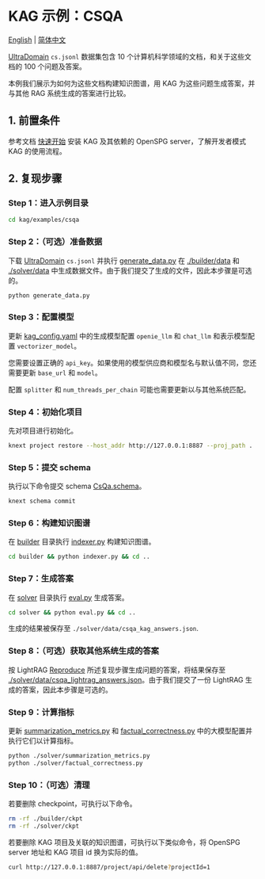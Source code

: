 # KAG 示例：CSQA

[English](./README.md) |
[简体中文](./README_cn.md)

[UltraDomain](https://huggingface.co/datasets/TommyChien/UltraDomain/tree/main) ``cs.jsonl`` 数据集包含 10 个计算机科学领域的文档，和关于这些文档的 100 个问题及答案。

本例我们展示为如何为这些文档构建知识图谱，用 KAG 为这些问题生成答案，并与其他 RAG 系统生成的答案进行比较。

## 1. 前置条件

参考文档 [快速开始](https://openspg.yuque.com/ndx6g9/0.6/quzq24g4esal7q17) 安装 KAG 及其依赖的 OpenSPG server，了解开发者模式 KAG 的使用流程。

## 2. 复现步骤

### Step 1：进入示例目录

```bash
cd kag/examples/csqa
```

### Step 2：（可选）准备数据

下载 [UltraDomain](https://huggingface.co/datasets/TommyChien/UltraDomain/tree/main) ``cs.jsonl`` 并执行 [generate_data.py](./generate_data.py) 在 [./builder/data](./builder/data) 和 [./solver/data](./solver/data) 中生成数据文件。由于我们提交了生成的文件，因此本步骤是可选的。

```bash
python generate_data.py
```

### Step 3：配置模型

更新 [kag_config.yaml](./kag_config.yaml) 中的生成模型配置 ``openie_llm`` 和 ``chat_llm`` 和表示模型配置 ``vectorizer_model``。

您需要设置正确的 ``api_key``。如果使用的模型供应商和模型名与默认值不同，您还需要更新 ``base_url`` 和 ``model``。

配置 ``splitter`` 和 ``num_threads_per_chain`` 可能也需要更新以与其他系统匹配。

### Step 4：初始化项目

先对项目进行初始化。

```bash
knext project restore --host_addr http://127.0.0.1:8887 --proj_path .
```

### Step 5：提交 schema

执行以下命令提交 schema [CsQa.schema](./schema/CsQa.schema)。

```bash
knext schema commit
```

### Step 6：构建知识图谱

在 [builder](./builder) 目录执行 [indexer.py](./builder/indexer.py) 构建知识图谱。

```bash
cd builder && python indexer.py && cd ..
```

### Step 7：生成答案

在 [solver](./solver) 目录执行 [eval.py](./solver/eval.py) 生成答案。

```bash
cd solver && python eval.py && cd ..
```

生成的结果被保存至 ``./solver/data/csqa_kag_answers.json``.

### Step 8：（可选）获取其他系统生成的答案

按 LightRAG [Reproduce](https://github.com/HKUDS/LightRAG?tab=readme-ov-file#reproduce) 所述复现步骤生成问题的答案，将结果保存至 [./solver/data/csqa_lightrag_answers.json](./solver/data/csqa_lightrag_answers.json)。由于我们提交了一份 LightRAG 生成的答案，因此本步骤是可选的。

### Step 9：计算指标

更新 [summarization_metrics.py](./solver/summarization_metrics.py) 和 [factual_correctness.py](./solver/factual_correctness.py) 中的大模型配置并执行它们以计算指标。

```bash
python ./solver/summarization_metrics.py
python ./solver/factual_correctness.py
```

### Step 10：（可选）清理

若要删除 checkpoint，可执行以下命令。

```bash
rm -rf ./builder/ckpt
rm -rf ./solver/ckpt
```

若要删除 KAG 项目及关联的知识图谱，可执行以下类似命令，将 OpenSPG server 地址和 KAG 项目 id 换为实际的值。

```bash
curl http://127.0.0.1:8887/project/api/delete?projectId=1
```

